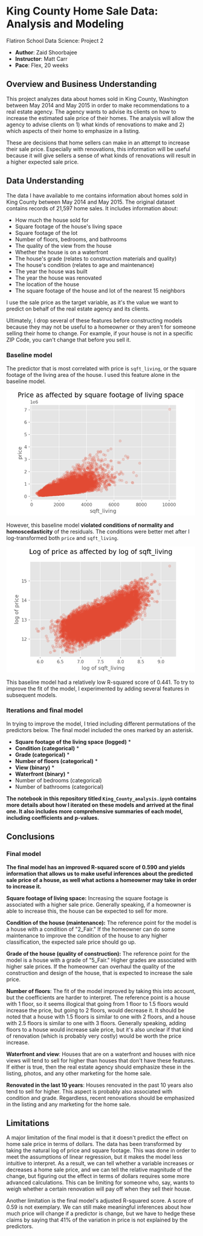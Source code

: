 # King County Home Sale Data: Analysis and Modeling
Flatiron School Data Science: Project 2
- **Author**: Zaid Shoorbajee
- **Instructor**: Matt Carr
- **Pace**: Flex, 20 weeks

## Overview and Business Understanding

This project analyzes data about homes sold in King County, Washington between May 2014 and May 2015 in order to make recommendations to a real estate agency. The agency wants to advise its clients on how to increase the estimated sale price of their homes. The analysis will allow the agency to advise clients on 1) what kinds of renovations to make and 2) which aspects of their home to emphasize in a listing.

These are decisions that home sellers can make in an attempt to increase their sale price. Especially with renovations, this information will be useful because it will give sellers a sense of what kinds of renovations will result in a higher expected sale price.

## Data Understanding

The data I have available to me contains information about homes sold in King County between May 2014 and May 2015. The original dataset contains records of 21,597 home sales. It includes information about:
* How much the house sold for
* Square footage of the house's living space
* Square footage of the lot
* Number of floors, bedrooms, and bathrooms
* The quality of the view from the house
* Whether the house is on a waterfront
* The house's grade (relates to construction materials and quality)
* The house's condition (relates to age and maintenance)
* The year the house was built
* The year the house was renovated
* The location of the house
* The square footage of the house and lot of the nearest 15 neighbors

I use the sale price as the target variable, as it's the value we want to predict on behalf of the real estate agency and its clients.

Ultimately, I drop several of these features before constructing models because they may not be useful to a homeowner or they aren't for someone selling their home to change. For example, if your house is not in a specific ZIP Code, you can't change that before you sell it.

### Baseline model

The predictor that is most correlated with price is `sqft_living`, or the square footage of the living area of the house. I used this feature alone in the baseline model.

<img src="./images/price_sqft.png" width="500" alt="Price as affected by square footage of living space">

However, this baseline model **violated conditions of normality and homoscedasticity** of the residuals. The conditions were better met after I log-transformed both `price` and `sqft_living`.

<img src="./images/log_baseline.png" width="500" alt="Scatter plot of logged price and sqft_living">

This baseline model had a relatively low R-squared score of 0.441. To try to improve the fit of the model, I experimented by adding several features in subsequent models.

### Iterations and final model

In trying to improve the model, I tried including different permutations of the predictors below. The final model included the ones marked by an asterisk.
* **Square footage of the living space (logged)** *
* **Condition (categorical)** * 
* **Grade (categorical)** *
* **Number of floors (categorical)** *
* **View (binary)** *
* **Waterfront (binary)** * 
* Number of bedrooms (categorical)
* Number of bathrooms (categorical)

**The notebook in this repository titled `King_County_analysis.ipynb` contains more details about how I iterated on these models and arrived at the final one. It also includes more comprehensive summaries of each model, including coefficients and p-values.**

## Conclusions
### Final model
**The final model has an improved R-squared score of 0.590 and yields information that allows us to make useful inferences about the predicted sale price of a house, as well what actions a homeowner may take in order to increase it.**

**Square footage of living space:** Increasing the square footage is associated with a higher sale price. Generally speaking, if a homeowner is able to increase this, the house can be expected to sell for more.

**Condition of the house (maintenance):** The reference point for the model is a house with a condition of "2_Fair." If the homeowner can do some maintenance to improve the condition of the house to any higher classification, the expected sale price should go up.

**Grade of the house (quality of construction):** The reference point for the model is a house with a grade of "5_Fair." Higher grades are associated with higher sale prices. If the homeowner can overhaul the quality of the construction and design of the house, that is expected to increase the sale price.

**Number of floors**: The fit of the model improved by taking this into account, but the coefficients are harder to interpret. The reference point is a house with 1 floor, so it seems illogical that going from 1 floor to 1.5 floors would increase the price, but going to 2 floors, would decrease it. It should be noted that a house with 1.5 floors is similar to one with 2 floors, and a house with 2.5 floors is similar to one with 3 floors. Generally speaking, adding floors to a house would increase sale price, but it's also unclear if that kind of renovation (which is probably very costly) would be worth the price increase.

**Waterfront and view**: Houses that are on a waterfront and houses with nice views will tend to sell for higher than houses that don't have these features. If either is true, then the real estate agency should emphasize these in the listing, photos, and any other marketing for the home sale.

**Renovated in the last 10 years**: Houses renovated in the past 10 years also tend to sell for higher. This aspect is probably also associated with condition and grade. Regardless, recent renovations should be emphasized in the listing and any marketing for the home sale.

## Limitations

A major limitation of the final model is that it doesn't predict the effect on home sale price in terms of dollars. The data has been transformed by taking the natural log of price and square footage. This was done in order to meet the assumptions of linear regression, but it makes the model less intuitive to interpret. As a result, we can tell whether a variable increases or decreases a home sale price, and we can tell the relative magnitude of the change, but figuring out the effect in terms of dollars requires some more advanced calculations. This can be limiting for someone who, say, wants to weigh whether a certain renovation will pay off when they sell their house. 

Another limitation is the final model's adjusted R-squared score. A score of 0.59 is not exemplary. We can still make meaningful inferences about how much price will change if a predictor is change, but we have to hedge these claims by saying that 41% of the variation in price is not explained by the predictors.
